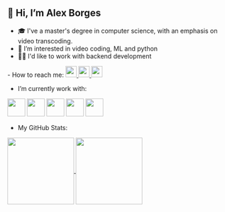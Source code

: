 ## 👋 Hi, I’m Alex Borges
- 🎓 I've a master's degree in computer science, with an emphasis on video transcoding.
- 👀 I’m interested in video coding, ML and python
- 👨‍💻 I'd like to work with backend development
<div style="display: inline_block">
- How to reach me: 
  <a href="https://twitter.com/MScAlexBorges">
    <img height="25" src="https://cdn.jsdelivr.net/gh/devicons/devicon/icons/twitter/twitter-original.svg" />
  </a>
  <a href="https://www.linkedin.com/in/alex-m-borges/">
    <img height="25" src="https://cdn.jsdelivr.net/gh/devicons/devicon/icons/linkedin/linkedin-original.svg" />
  </a>
  
  <a href="mailto:liveard@gmail.com">
    <img height="25" src="https://img.shields.io/badge/Gmail-D14836?style=for-the-badge&logo=gmail&logoColor=white" />
  </a>
</div>

- I’m currently work with:
<div style="display: inline_block">
  <img height="40" src="https://cdn.jsdelivr.net/gh/devicons/devicon/icons/python/python-original-wordmark.svg" />
  <img height="40" src="https://cdn.jsdelivr.net/gh/devicons/devicon/icons/c/c-original.svg" />
  <img height="40" src="https://cdn.jsdelivr.net/gh/devicons/devicon/icons/cplusplus/cplusplus-original.svg" />
  <img height="40" src="https://cdn.jsdelivr.net/gh/devicons/devicon/icons/ubuntu/ubuntu-plain.svg" />
  <img height="40" src="https://cdn.jsdelivr.net/gh/devicons/devicon/icons/latex/latex-original.svg" />
</div>

- My GitHub Stats:

<a href="https://github.com/amborges">
  <img height="150" align="center" src="https://github-readme-stats.vercel.app/api?username=amborges&show_icons=true&theme=merko" />
</a>
<a href="https://github.com/amborges">
  <img height="150" align="center" src="https://github-readme-stats.vercel.app/api/top-langs/?username=amborges&layout=compact&theme=merko" />
</a>


<!---
amborges/amborges is a ✨ special ✨ repository because its `README.md` (this file) appears on your GitHub profile.
You can click the Preview link to take a look at your changes.
--->
